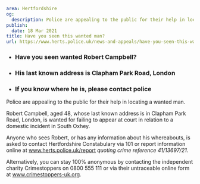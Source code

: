 ```yaml
area: Hertfordshire
og:
  description: Police are appealing to the public for their help in locating a wanted man.
publish:
  date: 18 Mar 2021
title: Have you seen this wanted man?
url: https://www.herts.police.uk/news-and-appeals/have-you-seen-this-wanted-man-1325
```

* ### Have you seen wanted Robert Campbell?

 * ### His last known address is Clapham Park Road, London

 * ### If you know where he is, please contact police

Police are appealing to the public for their help in locating a wanted man.

Robert Campbell, aged 48, whose last known address is in Clapham Park Road, London, is wanted for failing to appear at court in relation to a domestic incident in South Oxhey.

Anyone who sees Robert, or has any information about his whereabouts, is asked to contact Hertfordshire Constabulary via 101 or report information online at www.herts.police.uk/report _quoting crime reference 41/13697/21._

Alternatively, you can stay 100% anonymous by contacting the independent charity Crimestoppers on 0800 555 111 or via their untraceable online form at www.crimestoppers-uk.org.
